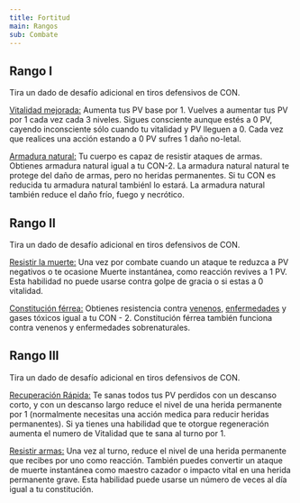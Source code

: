 ```yaml
---
title: Fortitud
main: Rangos
sub: Combate
---
```


## Rango I

Tira un dado de desafío adicional en tiros defensivos de CON.

<u>Vitalidad mejorada:</u> Aumenta tus PV base por 1. Vuelves a aumentar tus PV por 1 cada vez cada 3 niveles. Sigues consciente aunque estés a 0 PV, cayendo inconsciente sólo cuando tu vitalidad y PV lleguen a 0. Cada vez que realices una acción estando a 0 PV sufres 1 daño no-letal.

<u>Armadura natural:</u> Tu cuerpo es capaz de resistir ataques de armas. Obtienes armadura natural igual a tu CON-2. La armadura natural natural te protege del daño de armas, pero no heridas permanentes. Si tu CON es reducida tu armadura natural tambiénl lo estará. La armadura natural también reduce el daño frío, fuego y necrótico.

## Rango II

Tira un dado de desafío adicional en tiros defensivos de CON.

<u>Resistir la muerte:</u> Una vez por combate cuando un ataque te reduzca a PV negativos o te ocasione Muerte instantánea, como reacción revives a 1 PV. Esta habilidad no puede usarse contra golpe de gracia o si estas a 0 vitalidad.

<u>Constitución férrea:</u> Obtienes resistencia contra [venenos](../venenos_enfermedades.md#venenos), [enfermedades](../venenos_enfermedades.md#enfermedades) y gases tóxicos igual a tu CON - 2. Constitución férrea también funciona contra venenos y enfermedades sobrenaturales.

## Rango III

Tira un dado de desafío adicional en tiros defensivos de CON.

<u>Recuperación Rápida:</u> Te sanas todos tus PV perdidos con un descanso corto, y con un descanso largo reduce el nivel de una herida permanente por 1 (normalmente necesitas una acción medica para reducir heridas permanentes). Si ya tienes una habilidad que te otorgue regeneración aumenta el numero de Vitalidad que te sana al turno por 1.

<u>Resistir armas:</u> Una vez al turno, reduce el nivel de una herida permanente que recibes por uno como reacción. También puedes convertir un ataque de muerte instantánea como maestro cazador o impacto vital en una herida permanente grave. Esta habilidad puede usarse un número de veces al día igual a tu constitución.

